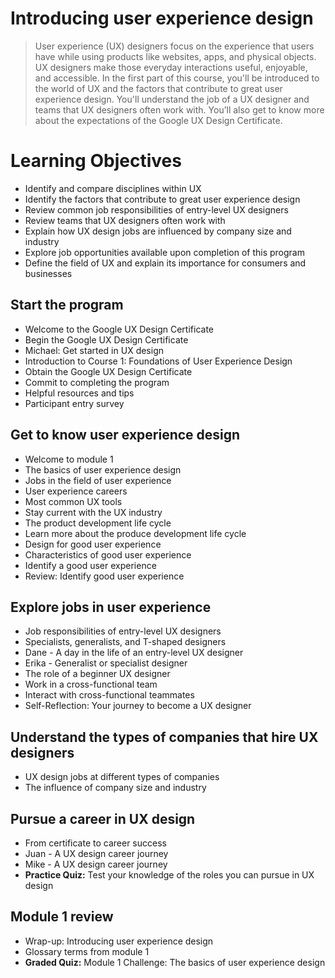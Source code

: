# Introducing user experience design
> User experience (UX) designers focus on the experience that users have while using products like websites, apps, and physical objects. UX designers make those everyday interactions useful, enjoyable, and accessible. In the first part of this course, you'll be introduced to the world of UX and the factors that contribute to great user experience design. You'll understand the job of a UX designer and teams that UX designers often work with. You’ll also get to know more about the expectations of the Google UX Design Certificate.
# Learning Objectives
- Identify and compare disciplines within UX
- Identify the factors that contribute to great user experience design
- Review common job responsibilities of entry-level UX designers
- Review teams that UX designers often work with
- Explain how UX design jobs are influenced by company size and industry
- Explore job opportunities available upon completion of this program
- Define the field of UX and explain its importance for consumers and businesses
## Start the program
- Welcome to the Google UX Design Certificate
- Begin the Google UX Design Certificate
- Michael: Get started in UX design
- Introduction to Course 1: Foundations of User Experience Design
- Obtain the Google UX Design Certificate
- Commit to completing the program
- Helpful resources and tips
- Participant entry survey
## Get to know user experience design
- Welcome to module 1
- The basics of user experience design
- Jobs in the field of user experience
- User experience careers
- Most common UX tools
- Stay current with the UX industry
- The product development life cycle
- Learn more about the produce development life cycle
- Design for good user experience
- Characteristics of good user experience
- Identify a good user experience
- Review: Identify good user experience
## Explore jobs in user experience
- Job responsibilities of entry-level UX designers
- Specialists, generalists, and T-shaped designers
- Dane - A day in the life of an entry-level UX designer
- Erika - Generalist or specialist designer
- The role of a beginner UX designer
- Work in a cross-functional team
- Interact with cross-functional teammates
- Self-Reflection: Your journey to become a UX designer
## Understand the types of companies that hire UX designers
- UX design jobs at different types of companies
- The influence of company size and industry
## Pursue a career in UX design
- From certificate to career success
- Juan - A UX design career journey
- Mike - A UX design career journey
- **Practice Quiz:** Test your knowledge of the roles you can pursue in UX design
## Module 1 review
- Wrap-up: Introducing user experience design
- Glossary terms from module 1
- **Graded Quiz:** Module 1 Challenge: The basics of user experience design
